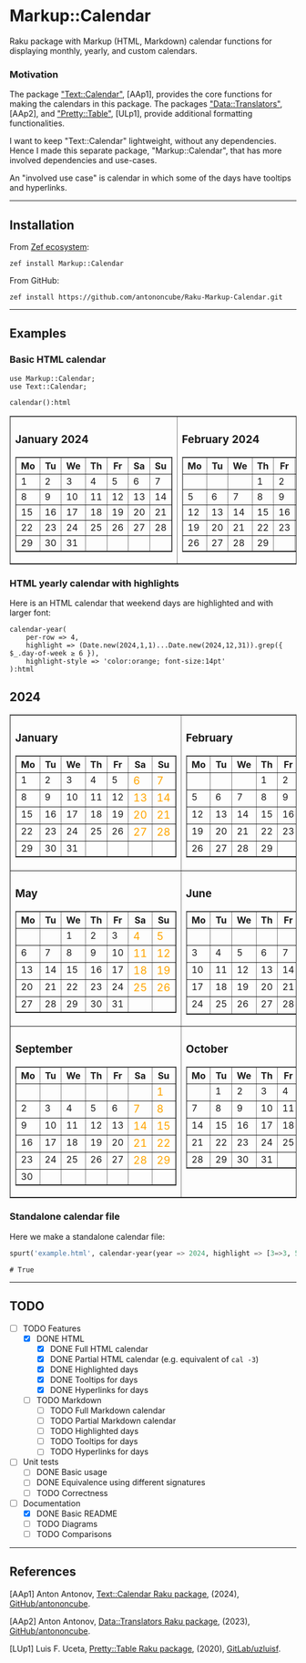 # Markup::Calendar

Raku package with Markup (HTML, Markdown) calendar functions for displaying monthly, yearly, and custom calendars.

### Motivation

The package 
["Text::Calendar"](https://raku.land/zef:antononcube/Text::Calendar), [AAp1], 
provides the core functions for making the calendars in this package.
The packages 
["Data::Translators"](https://raku.land/zef:antononcube/Data::Translators), [AAp2], and 
["Pretty::Table"](https://raku.land/cpan:ANTONOV/Pretty::Table), [ULp1],
provide additional formatting functionalities.

I want to keep "Text::Calendar" lightweight, without any dependencies. Hence I made this separate 
package, "Markup::Calendar", that has more involved dependencies and use-cases.

An "involved use case" is calendar in which some of the days have tooltips and hyperlinks. 

-----

## Installation

From [Zef ecosystem](https://raku.land):

```
zef install Markup::Calendar
```

From GitHub:

```
zef install https://github.com/antononcube/Raku-Markup-Calendar.git
```

-----

## Examples

### Basic HTML calendar

```raku, results=asis
use Markup::Calendar;
use Text::Calendar;

calendar():html
```
<style>td { vertical-align: top;a}</style><table border="1"><tbody><tr><td><h3>January 2024</h3><table border="1"><thead><tr><th>Mo</th><th>Tu</th><th>We</th><th>Th</th><th>Fr</th><th>Sa</th><th>Su</th></tr></thead><tbody><tr><td>1</td><td>2</td><td>3</td><td>4</td><td>5</td><td>6</td><td>7</td></tr><tr><td>8</td><td>9</td><td>10</td><td>11</td><td>12</td><td>13</td><td>14</td></tr><tr><td>15</td><td>16</td><td>17</td><td>18</td><td>19</td><td>20</td><td>21</td></tr><tr><td>22</td><td>23</td><td>24</td><td>25</td><td>26</td><td>27</td><td>28</td></tr><tr><td>29</td><td>30</td><td>31</td><td>  </td><td>  </td><td>  </td><td>  </td></tr></tbody></table></td><td><h3>February 2024</h3><table border="1"><thead><tr><th>Mo</th><th>Tu</th><th>We</th><th>Th</th><th>Fr</th><th>Sa</th><th>Su</th></tr></thead><tbody><tr><td>  </td><td>  </td><td>  </td><td>1</td><td>2</td><td>3</td><td>4</td></tr><tr><td>5</td><td>6</td><td>7</td><td>8</td><td>9</td><td>10</td><td>11</td></tr><tr><td>12</td><td>13</td><td>14</td><td>15</td><td>16</td><td>17</td><td>18</td></tr><tr><td>19</td><td>20</td><td>21</td><td>22</td><td>23</td><td>24</td><td>25</td></tr><tr><td>26</td><td>27</td><td>28</td><td>29</td><td>  </td><td>  </td><td>  </td></tr></tbody></table></td><td><h3>March 2024</h3><table border="1"><thead><tr><th>Mo</th><th>Tu</th><th>We</th><th>Th</th><th>Fr</th><th>Sa</th><th>Su</th></tr></thead><tbody><tr><td>  </td><td>  </td><td>  </td><td>  </td><td>1</td><td>2</td><td>3</td></tr><tr><td>4</td><td>5</td><td>6</td><td>7</td><td>8</td><td>9</td><td>10</td></tr><tr><td>11</td><td>12</td><td>13</td><td>14</td><td>15</td><td>16</td><td>17</td></tr><tr><td>18</td><td>19</td><td>20</td><td>21</td><td>22</td><td>23</td><td>24</td></tr><tr><td>25</td><td>26</td><td>27</td><td>28</td><td>29</td><td>30</td><td>31</td></tr></tbody></table></td></tr></tbody></table>


### HTML yearly calendar with highlights 

Here is an HTML calendar that weekend days are highlighted and with larger font:

```raku, results=asis
calendar-year( 
    per-row => 4, 
    highlight => (Date.new(2024,1,1)...Date.new(2024,12,31)).grep({ $_.day-of-week ≥ 6 }),
    highlight-style => 'color:orange; font-size:14pt'
):html
```
<h2>2024</h2><style>td { vertical-align: top;a}</style><table border="1"><tbody><tr><td><h3>January </h3><table border="1"><thead><tr><th>Mo</th><th>Tu</th><th>We</th><th>Th</th><th>Fr</th><th>Sa</th><th>Su</th></tr></thead><tbody><tr><td>1</td><td>2</td><td>3</td><td>4</td><td>5</td><td><span style="color:orange; font-size:14pt">6</span></td><td><span style="color:orange; font-size:14pt">7</span></td></tr><tr><td>8</td><td>9</td><td>10</td><td>11</td><td>12</td><td><span style="color:orange; font-size:14pt">13</span></td><td><span style="color:orange; font-size:14pt">14</span></td></tr><tr><td>15</td><td>16</td><td>17</td><td>18</td><td>19</td><td><span style="color:orange; font-size:14pt">20</span></td><td><span style="color:orange; font-size:14pt">21</span></td></tr><tr><td>22</td><td>23</td><td>24</td><td>25</td><td>26</td><td><span style="color:orange; font-size:14pt">27</span></td><td><span style="color:orange; font-size:14pt">28</span></td></tr><tr><td>29</td><td>30</td><td>31</td><td>  </td><td>  </td><td>  </td><td>  </td></tr></tbody></table></td><td><h3>February </h3><table border="1"><thead><tr><th>Mo</th><th>Tu</th><th>We</th><th>Th</th><th>Fr</th><th>Sa</th><th>Su</th></tr></thead><tbody><tr><td>  </td><td>  </td><td>  </td><td>1</td><td>2</td><td><span style="color:orange; font-size:14pt">3</span></td><td><span style="color:orange; font-size:14pt">4</span></td></tr><tr><td>5</td><td>6</td><td>7</td><td>8</td><td>9</td><td><span style="color:orange; font-size:14pt">10</span></td><td><span style="color:orange; font-size:14pt">11</span></td></tr><tr><td>12</td><td>13</td><td>14</td><td>15</td><td>16</td><td><span style="color:orange; font-size:14pt">17</span></td><td><span style="color:orange; font-size:14pt">18</span></td></tr><tr><td>19</td><td>20</td><td>21</td><td>22</td><td>23</td><td><span style="color:orange; font-size:14pt">24</span></td><td><span style="color:orange; font-size:14pt">25</span></td></tr><tr><td>26</td><td>27</td><td>28</td><td>29</td><td>  </td><td>  </td><td>  </td></tr></tbody></table></td><td><h3>March </h3><table border="1"><thead><tr><th>Mo</th><th>Tu</th><th>We</th><th>Th</th><th>Fr</th><th>Sa</th><th>Su</th></tr></thead><tbody><tr><td>  </td><td>  </td><td>  </td><td>  </td><td>1</td><td><span style="color:orange; font-size:14pt">2</span></td><td><span style="color:orange; font-size:14pt">3</span></td></tr><tr><td>4</td><td>5</td><td>6</td><td>7</td><td>8</td><td><span style="color:orange; font-size:14pt">9</span></td><td><span style="color:orange; font-size:14pt">10</span></td></tr><tr><td>11</td><td>12</td><td>13</td><td>14</td><td>15</td><td><span style="color:orange; font-size:14pt">16</span></td><td><span style="color:orange; font-size:14pt">17</span></td></tr><tr><td>18</td><td>19</td><td>20</td><td>21</td><td>22</td><td><span style="color:orange; font-size:14pt">23</span></td><td><span style="color:orange; font-size:14pt">24</span></td></tr><tr><td>25</td><td>26</td><td>27</td><td>28</td><td>29</td><td><span style="color:orange; font-size:14pt">30</span></td><td><span style="color:orange; font-size:14pt">31</span></td></tr></tbody></table></td><td><h3>April </h3><table border="1"><thead><tr><th>Mo</th><th>Tu</th><th>We</th><th>Th</th><th>Fr</th><th>Sa</th><th>Su</th></tr></thead><tbody><tr><td>1</td><td>2</td><td>3</td><td>4</td><td>5</td><td><span style="color:orange; font-size:14pt">6</span></td><td><span style="color:orange; font-size:14pt">7</span></td></tr><tr><td>8</td><td>9</td><td>10</td><td>11</td><td>12</td><td><span style="color:orange; font-size:14pt">13</span></td><td><span style="color:orange; font-size:14pt">14</span></td></tr><tr><td>15</td><td>16</td><td>17</td><td>18</td><td>19</td><td><span style="color:orange; font-size:14pt">20</span></td><td><span style="color:orange; font-size:14pt">21</span></td></tr><tr><td>22</td><td>23</td><td>24</td><td>25</td><td>26</td><td><span style="color:orange; font-size:14pt">27</span></td><td><span style="color:orange; font-size:14pt">28</span></td></tr><tr><td>29</td><td>30</td><td>  </td><td>  </td><td>  </td><td>  </td><td>  </td></tr></tbody></table></td></tr><tr><td><h3>May </h3><table border="1"><thead><tr><th>Mo</th><th>Tu</th><th>We</th><th>Th</th><th>Fr</th><th>Sa</th><th>Su</th></tr></thead><tbody><tr><td>  </td><td>  </td><td>1</td><td>2</td><td>3</td><td><span style="color:orange; font-size:14pt">4</span></td><td><span style="color:orange; font-size:14pt">5</span></td></tr><tr><td>6</td><td>7</td><td>8</td><td>9</td><td>10</td><td><span style="color:orange; font-size:14pt">11</span></td><td><span style="color:orange; font-size:14pt">12</span></td></tr><tr><td>13</td><td>14</td><td>15</td><td>16</td><td>17</td><td><span style="color:orange; font-size:14pt">18</span></td><td><span style="color:orange; font-size:14pt">19</span></td></tr><tr><td>20</td><td>21</td><td>22</td><td>23</td><td>24</td><td><span style="color:orange; font-size:14pt">25</span></td><td><span style="color:orange; font-size:14pt">26</span></td></tr><tr><td>27</td><td>28</td><td>29</td><td>30</td><td>31</td><td>  </td><td>  </td></tr></tbody></table></td><td><h3>June </h3><table border="1"><thead><tr><th>Mo</th><th>Tu</th><th>We</th><th>Th</th><th>Fr</th><th>Sa</th><th>Su</th></tr></thead><tbody><tr><td>  </td><td>  </td><td>  </td><td>  </td><td>  </td><td><span style="color:orange; font-size:14pt">1</span></td><td><span style="color:orange; font-size:14pt">2</span></td></tr><tr><td>3</td><td>4</td><td>5</td><td>6</td><td>7</td><td><span style="color:orange; font-size:14pt">8</span></td><td><span style="color:orange; font-size:14pt">9</span></td></tr><tr><td>10</td><td>11</td><td>12</td><td>13</td><td>14</td><td><span style="color:orange; font-size:14pt">15</span></td><td><span style="color:orange; font-size:14pt">16</span></td></tr><tr><td>17</td><td>18</td><td>19</td><td>20</td><td>21</td><td><span style="color:orange; font-size:14pt">22</span></td><td><span style="color:orange; font-size:14pt">23</span></td></tr><tr><td>24</td><td>25</td><td>26</td><td>27</td><td>28</td><td><span style="color:orange; font-size:14pt">29</span></td><td><span style="color:orange; font-size:14pt">30</span></td></tr></tbody></table></td><td><h3>July </h3><table border="1"><thead><tr><th>Mo</th><th>Tu</th><th>We</th><th>Th</th><th>Fr</th><th>Sa</th><th>Su</th></tr></thead><tbody><tr><td>1</td><td>2</td><td>3</td><td>4</td><td>5</td><td><span style="color:orange; font-size:14pt">6</span></td><td><span style="color:orange; font-size:14pt">7</span></td></tr><tr><td>8</td><td>9</td><td>10</td><td>11</td><td>12</td><td><span style="color:orange; font-size:14pt">13</span></td><td><span style="color:orange; font-size:14pt">14</span></td></tr><tr><td>15</td><td>16</td><td>17</td><td>18</td><td>19</td><td><span style="color:orange; font-size:14pt">20</span></td><td><span style="color:orange; font-size:14pt">21</span></td></tr><tr><td>22</td><td>23</td><td>24</td><td>25</td><td>26</td><td><span style="color:orange; font-size:14pt">27</span></td><td><span style="color:orange; font-size:14pt">28</span></td></tr><tr><td>29</td><td>30</td><td>31</td><td>  </td><td>  </td><td>  </td><td>  </td></tr></tbody></table></td><td><h3>August </h3><table border="1"><thead><tr><th>Mo</th><th>Tu</th><th>We</th><th>Th</th><th>Fr</th><th>Sa</th><th>Su</th></tr></thead><tbody><tr><td>  </td><td>  </td><td>  </td><td>1</td><td>2</td><td><span style="color:orange; font-size:14pt">3</span></td><td><span style="color:orange; font-size:14pt">4</span></td></tr><tr><td>5</td><td>6</td><td>7</td><td>8</td><td>9</td><td><span style="color:orange; font-size:14pt">10</span></td><td><span style="color:orange; font-size:14pt">11</span></td></tr><tr><td>12</td><td>13</td><td>14</td><td>15</td><td>16</td><td><span style="color:orange; font-size:14pt">17</span></td><td><span style="color:orange; font-size:14pt">18</span></td></tr><tr><td>19</td><td>20</td><td>21</td><td>22</td><td>23</td><td><span style="color:orange; font-size:14pt">24</span></td><td><span style="color:orange; font-size:14pt">25</span></td></tr><tr><td>26</td><td>27</td><td>28</td><td>29</td><td>30</td><td><span style="color:orange; font-size:14pt">31</span></td><td>  </td></tr></tbody></table></td></tr><tr><td><h3>September </h3><table border="1"><thead><tr><th>Mo</th><th>Tu</th><th>We</th><th>Th</th><th>Fr</th><th>Sa</th><th>Su</th></tr></thead><tbody><tr><td>  </td><td>  </td><td>  </td><td>  </td><td>  </td><td>  </td><td><span style="color:orange; font-size:14pt">1</span></td></tr><tr><td>2</td><td>3</td><td>4</td><td>5</td><td>6</td><td><span style="color:orange; font-size:14pt">7</span></td><td><span style="color:orange; font-size:14pt">8</span></td></tr><tr><td>9</td><td>10</td><td>11</td><td>12</td><td>13</td><td><span style="color:orange; font-size:14pt">14</span></td><td><span style="color:orange; font-size:14pt">15</span></td></tr><tr><td>16</td><td>17</td><td>18</td><td>19</td><td>20</td><td><span style="color:orange; font-size:14pt">21</span></td><td><span style="color:orange; font-size:14pt">22</span></td></tr><tr><td>23</td><td>24</td><td>25</td><td>26</td><td>27</td><td><span style="color:orange; font-size:14pt">28</span></td><td><span style="color:orange; font-size:14pt">29</span></td></tr><tr><td>30</td><td>  </td><td>  </td><td>  </td><td>  </td><td>  </td><td>  </td></tr></tbody></table></td><td><h3>October </h3><table border="1"><thead><tr><th>Mo</th><th>Tu</th><th>We</th><th>Th</th><th>Fr</th><th>Sa</th><th>Su</th></tr></thead><tbody><tr><td>  </td><td>1</td><td>2</td><td>3</td><td>4</td><td><span style="color:orange; font-size:14pt">5</span></td><td><span style="color:orange; font-size:14pt">6</span></td></tr><tr><td>7</td><td>8</td><td>9</td><td>10</td><td>11</td><td><span style="color:orange; font-size:14pt">12</span></td><td><span style="color:orange; font-size:14pt">13</span></td></tr><tr><td>14</td><td>15</td><td>16</td><td>17</td><td>18</td><td><span style="color:orange; font-size:14pt">19</span></td><td><span style="color:orange; font-size:14pt">20</span></td></tr><tr><td>21</td><td>22</td><td>23</td><td>24</td><td>25</td><td><span style="color:orange; font-size:14pt">26</span></td><td><span style="color:orange; font-size:14pt">27</span></td></tr><tr><td>28</td><td>29</td><td>30</td><td>31</td><td>  </td><td>  </td><td>  </td></tr></tbody></table></td><td><h3>November </h3><table border="1"><thead><tr><th>Mo</th><th>Tu</th><th>We</th><th>Th</th><th>Fr</th><th>Sa</th><th>Su</th></tr></thead><tbody><tr><td>  </td><td>  </td><td>  </td><td>  </td><td>1</td><td><span style="color:orange; font-size:14pt">2</span></td><td><span style="color:orange; font-size:14pt">3</span></td></tr><tr><td>4</td><td>5</td><td>6</td><td>7</td><td>8</td><td><span style="color:orange; font-size:14pt">9</span></td><td><span style="color:orange; font-size:14pt">10</span></td></tr><tr><td>11</td><td>12</td><td>13</td><td>14</td><td>15</td><td><span style="color:orange; font-size:14pt">16</span></td><td><span style="color:orange; font-size:14pt">17</span></td></tr><tr><td>18</td><td>19</td><td>20</td><td>21</td><td>22</td><td><span style="color:orange; font-size:14pt">23</span></td><td><span style="color:orange; font-size:14pt">24</span></td></tr><tr><td>25</td><td>26</td><td>27</td><td>28</td><td>29</td><td><span style="color:orange; font-size:14pt">30</span></td><td>  </td></tr></tbody></table></td><td><h3>December </h3><table border="1"><thead><tr><th>Mo</th><th>Tu</th><th>We</th><th>Th</th><th>Fr</th><th>Sa</th><th>Su</th></tr></thead><tbody><tr><td>  </td><td>  </td><td>  </td><td>  </td><td>  </td><td>  </td><td><span style="color:orange; font-size:14pt">1</span></td></tr><tr><td>2</td><td>3</td><td>4</td><td>5</td><td>6</td><td><span style="color:orange; font-size:14pt">7</span></td><td><span style="color:orange; font-size:14pt">8</span></td></tr><tr><td>9</td><td>10</td><td>11</td><td>12</td><td>13</td><td><span style="color:orange; font-size:14pt">14</span></td><td><span style="color:orange; font-size:14pt">15</span></td></tr><tr><td>16</td><td>17</td><td>18</td><td>19</td><td>20</td><td><span style="color:orange; font-size:14pt">21</span></td><td><span style="color:orange; font-size:14pt">22</span></td></tr><tr><td>23</td><td>24</td><td>25</td><td>26</td><td>27</td><td><span style="color:orange; font-size:14pt">28</span></td><td><span style="color:orange; font-size:14pt">29</span></td></tr><tr><td>30</td><td>31</td><td>  </td><td>  </td><td>  </td><td>  </td><td>  </td></tr></tbody></table></td></tr></tbody></table>


### Standalone calendar file

Here we make a standalone calendar file:

```raku
spurt('example.html', calendar-year(year => 2024, highlight => [3=>3, 5=>24, 9=>9], highlight-style=>'color:red', format=>'html'))
```
```
# True
```

------

## TODO

- [ ] TODO Features
  - [X] DONE HTML
    - [X] DONE Full HTML calendar 
    - [X] DONE Partial HTML calendar (e.g. equivalent of `cal -3`)
    - [X] DONE Highlighted days
    - [X] DONE Tooltips for days
    - [X] DONE Hyperlinks for days
  - [ ] TODO Markdown
    - [ ] TODO Full Markdown calendar
    - [ ] TODO Partial Markdown calendar
    - [ ] TODO Highlighted days
    - [ ] TODO Tooltips for days
    - [ ] TODO Hyperlinks for days
- [ ] Unit tests
  - [ ] DONE Basic usage
  - [ ] DONE Equivalence using different signatures
  - [ ] TODO Correctness
- [ ] Documentation
  - [X] DONE Basic README
  - [ ] TODO Diagrams
  - [ ] TODO Comparisons

------

## References 

[AAp1] Anton Antonov,
[Text::Calendar Raku package](https://github.com/antononcube/Raku-Text-Calendar),
(2024),
[GitHub/antononcube](https://github.com/antononcube).

[AAp2] Anton Antonov,
[Data::Translators Raku package](https://github.com/antononcube/Raku-Data-Translators),
(2023),
[GitHub/antononcube](https://github.com/antononcube).

[LUp1] Luis F. Uceta,
[Pretty::Table Raku package](https://gitlab.com/uzluisf/raku-pretty-table/),
(2020),
[GitLab/uzluisf](https://gitlab.com/uzluisf/).


